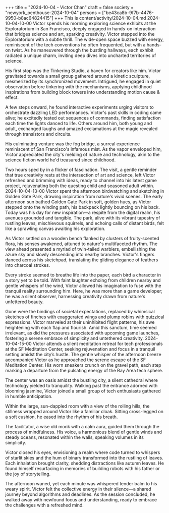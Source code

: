 +++
title = "2024-10-04 - Victor Chan"
draft = false
society = "newyork_penthouse-2024-10-04"
persons = ["be43ca8b-9f7b-4476-9950-b8ac64824415"]
+++
This is content/activity/2024-10-04.md
2024-10-04-10-00
Victor spends his morning exploring science exhibits at the Exploratorium in San Francisco, deeply engaged in hands-on interaction that bridges science and art, sparking creativity.
Victor stepped into the Exploratorium with a subtle thrill. The wide-open space buzzed with energy, reminiscent of the tech conventions he often frequented, but with a hands-on twist. As he maneuvered through the bustling hallways, each exhibit radiated a unique charm, inviting deep dives into uncharted territories of science. 

His first stop was the Tinkering Studio, a haven for creators like him. Victor gravitated towards a small group gathered around a kinetic sculpture, mesmerized by its synchronized movement. Intrigued, he engaged in quiet observation before tinkering with the mechanisms, applying childhood inspirations from building block towers into understanding motion cause & effect. 

A few steps onward, he found interactive experiments urging visitors to orchestrate dazzling LED performances. Victor's past skills in coding came alive; he excitedly tested out sequences of commands, finding satisfaction each time the lights danced to life. Others around him, both young and adult, exchanged laughs and amazed exclamations at the magic revealed through transistors and circuits.

His culminating venture was the fog bridge, a surreal experience reminiscent of San Francisco's infamous mist. As the vapor enveloped him, Victor appreciated the city's melding of nature and technology, akin to the science fiction world he'd treasured since childhood.

Two hours sped by in a flicker of fascination. The visit, a gentle reminder that true creativity rests at the intersection of art and science, left Victor refreshed and brimming with ideas, ready to channel into his latest game project, rejuvenating both the questing child and seasoned adult within.
2024-10-04-13-00
Victor spent the afternoon birdwatching and sketching in Golden Gate Park, drawing inspiration from nature's vivid scenes.
The early afternoon sun bathed Golden Gate Park in soft, golden hues, as Victor stepped onto the winding path, his backpack lightly bouncing on his back. Today was his day for new inspiration—a respite from the digital realm, his avenues grounded and tangible. The park, alive with its vibrant tapestry of rustling leaves, mischievous squirrels, and echoing calls of distant birds, felt like a sprawling canvas awaiting his exploration.

As Victor settled on a wooden bench flanked by clusters of fruity-scented flora, his senses awakened, attuned to nature's multifaceted rhythm. The view ahead presented a myriad of twin-tailed warblers, embellishing the azure sky and slowly descending into nearby branches. Victor's fingers danced across his sketchpad, translating the gliding elegance of feathers into charcoal strokes.

Every stroke seemed to breathe life into the paper, each bird a character in a story yet to be told. With faint laughter echoing from children nearby and gentle whispers of the wind, Victor allowed his imagination to fuse with the tranquil reality surrounding him. Here, he was more than a game developer; he was a silent observer, harnessing creativity drawn from nature's unfettered beauty.

Gone were the bindings of societal expectations, replaced by whimsical sketches of finches with exaggerated wings and plump robins with quizzical expressions. Victor marveled at their uninhibited flight patterns, his awe heightening with each flap and flourish. Amid this sanctum, time seemed irrelevant, as did the pressures associated with upcoming game launches, fostering a serene embrace of simplicity and untethered creativity.
2024-10-04-15-00
Victor attends a silent meditation retreat for tech professionals at the SF Meditation Center, seeking rejuvenation and focus in a tranquil setting amidst the city’s hustle.
The gentle whisper of the afternoon breeze accompanied Victor as he approached the serene escape of the SF Meditation Center. His worn sneakers crunch on the gravel path, each step marking a departure from the pulsating energy of the Bay Area tech sphere.

The center was an oasis amidst the bustling city, a silent cathedral where technology yielded to tranquility. Walking past the entrance adorned with blooming jasmine, Victor joined a small group of tech enthusiasts gathered in humble anticipation.

Within the large, sun-dappled room with a view of the rolling hills, the stillness wrapped around Victor like a familiar cloak. Sitting cross-legged on a soft cushion, he eased into the rhythm of his breath. 

The facilitator, a wise old monk with a calm aura, guided them through the process of mindfulness. His voice, a harmonious blend of gentle winds and steady oceans, resonated within the walls, speaking volumes in its simplicity. 

Victor closed his eyes, envisioning a realm where code turned to whispers of starlit skies and the hum of binary transformed into the rustling of leaves. Each inhalation brought clarity, shedding distractions like autumn leaves. He found himself resurfacing in memories of building robots with his father or the joy of storytelling.

The afternoon waned, yet each minute was whispered tender balm to his weary spirit. Victor felt the collective energy in their silence—a shared journey beyond algorithms and deadlines. As the session concluded, he walked away with newfound focus and understanding, ready to embrace the challenges with a refreshed mind.
